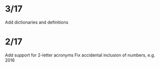 # 3/17

Add dictionaries and definitions

# 2/17

Add support for 2-letter acronyms
Fix accidental inclusion of numbers, e.g. 2016
